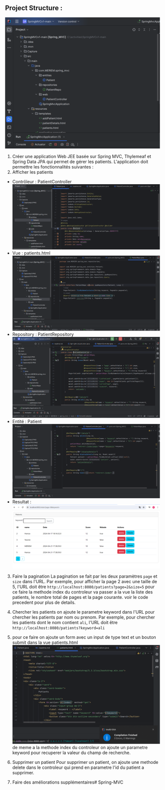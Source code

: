

<H2> Project Structure :</H2>
<img src="Capture/Capturetp3.PNG" alt="Structure du projet">

1. Créer une application Web JEE basée sur Spring MVC, Thylemeaf et Spring Data JPA qui permet de gérer les patients. L'application doit permettre les fonctionnalités suivantes :
2. Afficher les patients
 - Contrôleur : PatientController
    <img src="Capture/CaptureTP31.PNG">
 - Vue : patients.html
    <img src="Capture/Capturetp32.PNG">
 - Repository : PatientRepository
    <img src="Capture/CaptureTP33.PNG">
 - Entité : Patient
    <img src="Capture/CaptureTP34.PNG">
 - Resultat :
    <img src="Capture/Capture3.PNG">
3. Faire la pagination
La pagination se fait par les deux paramètres `page` et `size` dans l'URL. Par exemple, pour afficher la page 2 avec une taille de 5, l'URL doit être `http://localhost:8080/patients?page=2&size=5` 
pour ce faire la methode index du controleur va passer a la vue la liste des patients, le nombre total de pages et la page courante.
 voir le code precedent pour plus de details.
4. Chercher les patients
on ajoute le parametre keyword dans l'URL pour chercher les patients par nom ou prenom. Par exemple, pour chercher les patients dont le nom contient `ali`, l'URL doit être `http://localhost:8080/patients?keyword=ali`
5. pour ce faire on ajoute un form avec un input de type text et un bouton submit dans la vue patients.html
    <img src="Capture/Capturetp03.PNG">
de meme a la methode index du controleur on ajoute un parametre keyword pour recuperer la valeur du champ de recherche.
5. Supprimer un patient 
Pour supprimer un patient, on ajoute une methode delete dans le controleur qui prend en parametre l'id du patient a supprimer.

6. Faire des améliorations supplémentaires#   S p r i n g - M V C 
 
 